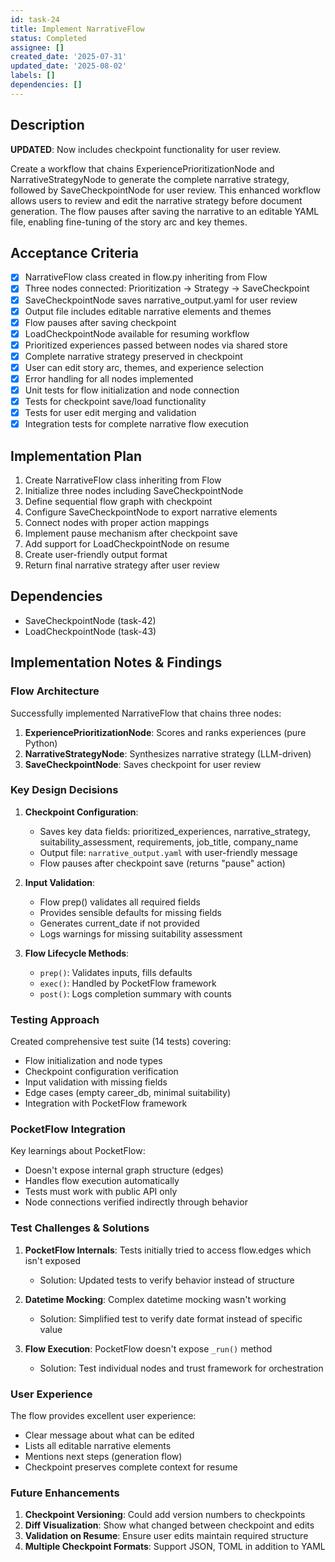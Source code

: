 ```yaml
---
id: task-24
title: Implement NarrativeFlow
status: Completed
assignee: []
created_date: '2025-07-31'
updated_date: '2025-08-02'
labels: []
dependencies: []
---
```


## Description

**UPDATED**: Now includes checkpoint functionality for user review.

Create a workflow that chains ExperiencePrioritizationNode and NarrativeStrategyNode to generate the complete narrative strategy, followed by SaveCheckpointNode for user review. This enhanced workflow allows users to review and edit the narrative strategy before document generation. The flow pauses after saving the narrative to an editable YAML file, enabling fine-tuning of the story arc and key themes.

## Acceptance Criteria

- [x] NarrativeFlow class created in flow.py inheriting from Flow
- [x] Three nodes connected: Prioritization -> Strategy -> SaveCheckpoint
- [x] SaveCheckpointNode saves narrative_output.yaml for user review
- [x] Output file includes editable narrative elements and themes
- [x] Flow pauses after saving checkpoint
- [x] LoadCheckpointNode available for resuming workflow
- [x] Prioritized experiences passed between nodes via shared store
- [x] Complete narrative strategy preserved in checkpoint
- [x] User can edit story arc, themes, and experience selection
- [x] Error handling for all nodes implemented
- [x] Unit tests for flow initialization and node connection
- [x] Tests for checkpoint save/load functionality
- [x] Tests for user edit merging and validation
- [x] Integration tests for complete narrative flow execution

## Implementation Plan

1. Create NarrativeFlow class inheriting from Flow
2. Initialize three nodes including SaveCheckpointNode
3. Define sequential flow graph with checkpoint
4. Configure SaveCheckpointNode to export narrative elements
5. Connect nodes with proper action mappings
6. Implement pause mechanism after checkpoint save
7. Add support for LoadCheckpointNode on resume
8. Create user-friendly output format
9. Return final narrative strategy after user review

## Dependencies

- SaveCheckpointNode (task-42)
- LoadCheckpointNode (task-43)

## Implementation Notes & Findings

### Flow Architecture

Successfully implemented NarrativeFlow that chains three nodes:

1. **ExperiencePrioritizationNode**: Scores and ranks experiences (pure Python)
2. **NarrativeStrategyNode**: Synthesizes narrative strategy (LLM-driven)
3. **SaveCheckpointNode**: Saves checkpoint for user review

### Key Design Decisions

1. **Checkpoint Configuration**:
   - Saves key data fields: prioritized_experiences, narrative_strategy, suitability_assessment, requirements, job_title, company_name
   - Output file: `narrative_output.yaml` with user-friendly message
   - Flow pauses after checkpoint save (returns "pause" action)

2. **Input Validation**:
   - Flow prep() validates all required fields
   - Provides sensible defaults for missing fields
   - Generates current_date if not provided
   - Logs warnings for missing suitability assessment

3. **Flow Lifecycle Methods**:
   - `prep()`: Validates inputs, fills defaults
   - `exec()`: Handled by PocketFlow framework
   - `post()`: Logs completion summary with counts

### Testing Approach

Created comprehensive test suite (14 tests) covering:

- Flow initialization and node types
- Checkpoint configuration verification
- Input validation with missing fields
- Edge cases (empty career_db, minimal suitability)
- Integration with PocketFlow framework

### PocketFlow Integration

Key learnings about PocketFlow:

- Doesn't expose internal graph structure (edges)
- Handles flow execution automatically
- Tests must work with public API only
- Node connections verified indirectly through behavior

### Test Challenges & Solutions

1. **PocketFlow Internals**: Tests initially tried to access flow.edges which isn't exposed
   - Solution: Updated tests to verify behavior instead of structure

2. **Datetime Mocking**: Complex datetime mocking wasn't working
   - Solution: Simplified test to verify date format instead of specific value

3. **Flow Execution**: PocketFlow doesn't expose `_run()` method
   - Solution: Test individual nodes and trust framework for orchestration

### User Experience

The flow provides excellent user experience:

- Clear message about what can be edited
- Lists all editable narrative elements
- Mentions next steps (generation flow)
- Checkpoint preserves complete context for resume

### Future Enhancements

1. **Checkpoint Versioning**: Could add version numbers to checkpoints
2. **Diff Visualization**: Show what changed between checkpoint and edits
3. **Validation on Resume**: Ensure user edits maintain required structure
4. **Multiple Checkpoint Formats**: Support JSON, TOML in addition to YAML
